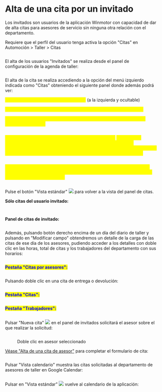 # Alta de una cita por un invitado

Los invitados son usuarios de la aplicación Winmotor con capacidad de dar de alta citas para asesores de servicio sin ninguna otra relación con el departamento.&#x20;

Requiere que el perfil del usuario tenga activa la opción "Citas" en Automoción > Taller > Citas

<figure><img src="../../../../.gitbook/assets/imagen (34) (2).png" alt=""><figcaption></figcaption></figure>

El alta de los usuarios "Invitados" se realiza desde el panel de configuración de la agenda de taller:

<figure><img src="../../../../.gitbook/assets/imagen (39) (2) (1).png" alt=""><figcaption></figcaption></figure>

El alta de la cita se realiza accediendo a la opción del menú izquierdo indicada como "Citas" obteniendo el siguiente panel donde además podrá ver:

<mark style="color:yellow;">**1.- La carga del taller mediante el diario**</mark> (a la izquierda y ocultable)

<mark style="color:yellow;">**2.- La agenda de los asesores del día que se seleccione en el diario**</mark>

<mark style="color:yellow;">**3.- Lo vehículos de cortesía activando o desactivando el check "Ver vehículos cortesía"**</mark>

<figure><img src="../../../../.gitbook/assets/imagen (6) (1).png" alt=""><figcaption></figcaption></figure>

<mark style="color:yellow;">**4.- Mediante los botones "Ver citas" y "Ver horarios"**</mark> <mark style="color:yellow;">**ver las citas solicitadas al departamento completo (primera imagen) o, tras seleccionar "Ver citas", seleccionar el check "Sólo creadas para mí" para filtrar únicamente las solicitadas por el invitado (segunda imagen):**</mark>

<figure><img src="../../../../.gitbook/assets/imagen (119).png" alt=""><figcaption></figcaption></figure>

<mark style="color:yellow;">5.- Vista del calendario Google Calendar con una cuenta gestionada por Winmotor y con la que podrá acceder desde cualquier dispositivo, ya sea un ordenador, tableta o móvil:</mark>

<figure><img src="../../../../.gitbook/assets/imagen (9).png" alt=""><figcaption></figcaption></figure>

Pulse el botón "Vista estándar" ![](<../../../../.gitbook/assets/imagen (36).png>) para volver a la vista del panel de citas.

**Sólo citas del usuario invitado:**

<figure><img src="../../../../.gitbook/assets/imagen (176).png" alt=""><figcaption></figcaption></figure>

<figure><img src="../../../../.gitbook/assets/imagen (1) (1).png" alt=""><figcaption></figcaption></figure>

**Panel de citas de invitado:**

<figure><img src="../../../../.gitbook/assets/imagen (117).png" alt=""><figcaption></figcaption></figure>

Además, pulsando botón derecho encima de un día del diario de taller y pulsando en "Modificar campo" obtendremos un detalle de la carga de las citas de ese día de los asesores, pudiendo acceder a los detalles con doble clic en las horas, total de citas y los trabajadores del departamento con sus horarios:

<figure><img src="../../../../.gitbook/assets/imagen (45).png" alt=""><figcaption></figcaption></figure>

<mark style="color:blue;">**Pestaña "Citas por asesores":**</mark>

<figure><img src="../../../../.gitbook/assets/imagen (117) (4).png" alt=""><figcaption></figcaption></figure>

Pulsando doble clic en una cita de entrega o devolución:

<figure><img src="../../../../.gitbook/assets/imagen (123).png" alt=""><figcaption></figcaption></figure>

<mark style="color:blue;">**Pestaña "Citas":**</mark>

<figure><img src="../../../../.gitbook/assets/imagen (120).png" alt=""><figcaption></figcaption></figure>

<mark style="color:blue;">**Pestaña "Trabajadores":**</mark>

<figure><img src="../../../../.gitbook/assets/imagen (121).png" alt=""><figcaption></figcaption></figure>

Pulsar "Nueva cita" ![](<../../../../.gitbook/assets/imagen (126).png>) en el panel de invitados solicitará el asesor sobre el que realizar la solicitud:

<figure><img src="../../../../.gitbook/assets/imagen (38) (2).png" alt=""><figcaption><p>Doble clic en asesor seleccionado</p></figcaption></figure>

[Véase "Alta de una cita de asesor"](alta-de-una-cita-de-asesor.md) para completar el formulario de cita:

<figure><img src="../../../../.gitbook/assets/imagen (175).png" alt=""><figcaption></figcaption></figure>

Pulsar "Vista calendario" muestra las citas solicitadas al departamento de asesores de taller en Google Calendar:

<figure><img src="../../../../.gitbook/assets/imagen (47).png" alt=""><figcaption></figcaption></figure>

Pulsar en "Vista estándar" ![](<../../../../.gitbook/assets/imagen (122).png>) vuelve al calendario de la aplicación:

<figure><img src="../../../../.gitbook/assets/imagen (118).png" alt=""><figcaption></figcaption></figure>
